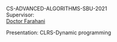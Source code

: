 CS-ADVANCED-ALGORITHMS-SBU-2021
<br>
Supervisor:
<br>
<a href="https://scholar.google.com/citations?user=N4TgzzoAAAAJ&hl=en">Doctor Farahani</a>
<br>

Presentation: CLRS-Dynamic programming
